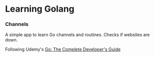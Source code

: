 # Learning Golang

### Channels

A simple app to learn Go channels and routines. Checks if websites are down.

Following Udemy's [Go: The Complete Developer's Guide](https://www.udemy.com/go-the-complete-developers-guide/)
